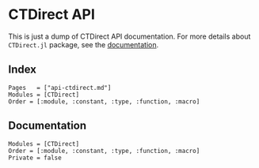 # CTDirect API

This is just a dump of CTDirect API documentation.
For more details about `CTDirect.jl` package, see the [documentation](https://control-toolbox.org/docs/ctdirect).

## Index

```@index
Pages   = ["api-ctdirect.md"]
Modules = [CTDirect]
Order = [:module, :constant, :type, :function, :macro]
```

## Documentation

```@autodocs
Modules = [CTDirect]
Order = [:module, :constant, :type, :function, :macro]
Private = false
```
